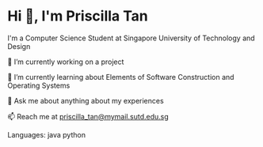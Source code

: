 # Hi 👋, I'm Priscilla Tan
I'm a Computer Science Student at Singapore University of Technology and Design


🔭 I’m currently working on a project

🌱 I’m currently learning about Elements of Software Construction and Operating Systems

💬 Ask me about anything about my experiences

📫 Reach me at priscilla_tan@mymail.sutd.edu.sg

Languages:
java python 

